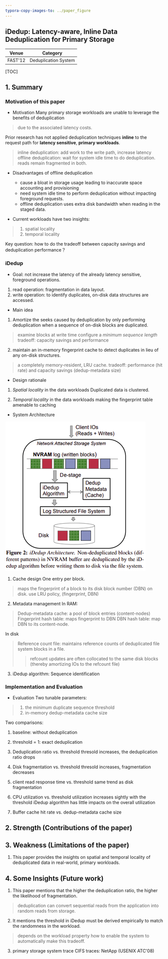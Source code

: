```yaml
---
typora-copy-images-to: ../paper_figure
---
```

iDedup: Latency-aware, Inline Data Deduplication for Primary Storage
------------------------------------------
|           Venue            |       Category       |
| :------------------------: | :------------------: |
| FAST'12 | Deduplication System |
[TOC]

## 1. Summary
### Motivation of this paper
- Motivation
Many primary storage workloads are unable to leverage the benefits of deduplication 
> due to the associated latency costs.

Prior research has not applied deduplication techniques **inline** to the request path for **latency sensitive**, **primary workloads**.
> inline deduplication: add work to the write path, increase latency
> offline deduplication: wait for system idle time to do deduplication.
> reads remain fragmented in both.

- Disadvantages of offline deduplication
  - cause a bloat in storage usage leading to inaccurate space accounting and provisioning
  - need system idle time to perform deduplication without impacting foreground requests.
  - offline deduplication uses extra disk bandwidth when reading in the staged data.

- Current workloads have two insights:
> 1. spatial locality
> 2. temporal locality

Key question: how to do the tradeoff between capacity savings and deduplication performance？

### iDedup
- Goal: not increase the latency of the already latency sensitive, foreground operations.
1. read operation: fragmentation in data layout.
2. write operation: to identify duplicates, on-disk data structures are accessed.

- Main idea
1. Amortize the seeks caused by deduplication by only performing deduplication when a sequence of on-disk blocks are duplicated.
> examine blocks at write time
> configure a *minimum sequence length*
> tradeoff: capacity savings and performance

2. maintain an in-memory fingerprint cache to detect duplicates in lieu of any on-disk structures.
> a completely memory-resident, LRU cache.
> tradeoff: performance (hit rate) and capacity savings (dedup-metadata size)

- Design rationale
1. *Spatial locality* in the data workloads
Duplicated data is clustered.

2. *Temporal locality* in the data workloads
making the fingerprint table amenable to caching


- System Architecture

![image-20200130153405675](../paper_figure/image-20200130153405675.png)

1. Cache design
One entry per block.
> maps the fingerprint of a block to its disk block number (DBN) on disk.
> use LRU policy, (fingerprint, DBN)

2. Metadata management
In RAM:
> Dedup-metadata cache: a pool of block entries (content-nodes)
> Fingerprint hash table: maps fingerprint to DBN
> DBN hash table: map DBN to its content-node.

In disk
> Reference count file: maintains reference counts of deduplicated file system blocks in a file.
>
> > refcount updates are often collocated to the same disk blocks (thereby amortizing IOs to the refcount file)

3. iDedup algorithm: Sequence identification



### Implementation and Evaluation


- Evaluation
Two tunable parameters: 
> 1. the minimum duplicate sequence threshold 
> 2. in-memory dedup-metadata cache size

Two comparisons:
1. baseline: without deduplication
2. threshold = 1: exact deduplication

1. Deduplication ratio vs. threshold
thresold increases, the deduplication ratio drops
2. Disk fragmentation vs. threshold
thresold increases, fragmentation decreases
3. client read response time vs. threshold
same trend as disk fragmentation
4. CPU utilization vs. threshold
utilization increases sightly with the threshold
iDedup algorithm has little impacts on the overall utilization 
5. Buffer cache hit rate vs. dedup-metadata cache size 



## 2. Strength (Contributions of the paper)

## 3. Weakness (Limitations of the paper)
1. This paper provides the insights on spatial and temporal locality of deduplicated data in real-world, primary workloads.


## 4. Some Insights (Future work)
1. This paper mentions that the higher the deduplication ratio, the higher the likelihood of fragmentation.
> deduplication can convert sequential reads from the application into random reads from storage.

2. It mentions the threshold in iDedup must be derived empirically to match the randomness in the workload.
> depends on the workload property
> how to enable the system to automatically make this tradeoff.

3. primary storage system trace
CIFS traces: NetApp (USENIX ATC'08)